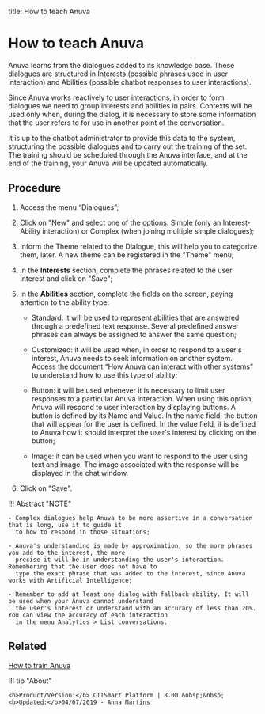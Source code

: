 title: How to teach Anuva
# How to teach Anuva

Anuva learns from the dialogues added to its knowledge base. These dialogues are structured in Interests (possible phrases used in user interaction) and Abilities (possible chatbot responses to user interactions). 

Since Anuva works reactively to user interactions, in order to form dialogues we need to group interests and abilities in pairs. Contexts will be used only when, during the dialog, it is necessary to store some information that the user refers to for use in another point of the conversation.

It is up to the chatbot administrator to provide this data to the system, structuring the possible dialogues and to carry out the training of the set. The training should be scheduled through the Anuva interface, and at the end of the training, your Anuva will be updated automatically.

Procedure
------------

1.	Access the menu “Dialogues”;

2.	Click on "New" and select one of the options: Simple (only an Interest-Ability interaction) or Complex (when joining multiple simple dialogues);

3.	Inform the Theme related to the Dialogue, this will help you to categorize them, later. A new theme can be registered in the "Theme" menu;

4.	In the **Interests** section, complete the phrases related to the user Interest and click on "Save";

5.	In the **Abilities** section, complete the fields on the screen, paying attention to the ability type:

	   - Standard: it will be used to represent abilities that are answered through a predefined text response. Several                  predefined answer phrases can always be assigned to answer the same question;

	   - Customized: it will be used when, in order to respond to a user's interest, Anuva needs to seek information on                  another system. Access the document “How Anuva can interact with other systems” to understand how to use this type of            ability;

	   - Button: it will be used whenever it is necessary to limit user responses to a particular Anuva interaction. When                using this option, Anuva will respond to user interaction by displaying buttons. A button is defined by its Name and              Value. In the name field, the button that will appear for the user is defined. In the value field, it is defined to              Anuva how it should interpret the user's interest by clicking on the button;

	   - Image: it can be used when you want to respond to the user using text and image. The image associated with the                  response will be displayed in the chat window.


6. Click on "Save".

!!! Abstract "NOTE"

    - Complex dialogues help Anuva to be more assertive in a conversation that is long, use it to guide it 
      to how to respond in those situations;
    
    - Anuva's understanding is made by approximation, so the more phrases you add to the interest, the more 
      precise it will be in understanding the user's interaction. Remembering that the user does not have to 
      type the exact phrase that was added to the interest, since Anuva works with Artificial Intelligence;
                
    - Remember to add at least one dialog with fallback ability. It will be used when your Anuva cannot understand 
      the user's interest or understand with an accuracy of less than 20%. You can view the accuracy of each interaction 
      in the menu Analytics > List conversations.
 
 
Related
--------
 
[How to train Anuva](/en-us/anuva/use/trainning-anuva.html)
 
 

!!! tip "About"

    <b>Product/Version:</b> CITSmart Platform | 8.00 &nbsp;&nbsp;
    <b>Updated:</b>04/07/2019 - Anna Martins
    
